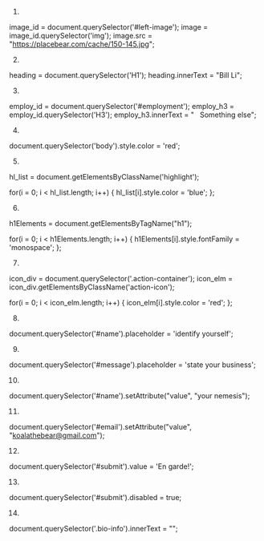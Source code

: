 1)
image_id = document.querySelector('#left-image');
image = image_id.querySelector('img');
image.src = "https://placebear.com/cache/150-145.jpg";

2)
heading = document.querySelector('H1');
heading.innerText = "Bill Li";

3)
employ_id = document.querySelector('#employment');
employ_h3 = employ_id.querySelector('H3');
employ_h3.innerText = "   Something else";

4)
document.querySelector('body').style.color = 'red';

5)
hl_list = document.getElementsByClassName('highlight');

for(i = 0; i < hl_list.length; i++) {
   hl_list[i].style.color = 'blue';
 };

6)
h1Elements = document.getElementsByTagName("h1");

for(i = 0; i < h1Elements.length; i++) {
   h1Elements[i].style.fontFamily = 'monospace';
};

7)
icon_div = document.querySelector('.action-container');
icon_elm = icon_div.getElementsByClassName('action-icon');

for(i = 0; i < icon_elm.length; i++) {
   icon_elm[i].style.color = 'red';
};

8)
document.querySelector('#name').placeholder = 'identify yourself';

9)
document.querySelector('#message').placeholder = 'state your business';

10)
document.querySelector('#name').setAttribute("value", "your nemesis");

11)
document.querySelector('#email').setAttribute("value", "koalathebear@gmail.com");

12)
document.querySelector('#submit').value = 'En garde!';

13)
document.querySelector('#submit').disabled = true;

14)
document.querySelector('.bio-info').innerText = "";
